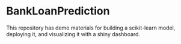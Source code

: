 # BankLoanPrediction
This repository has demo materials for building a scikit-learn model, deploying it, and visualizing it with a shiny dashboard.
